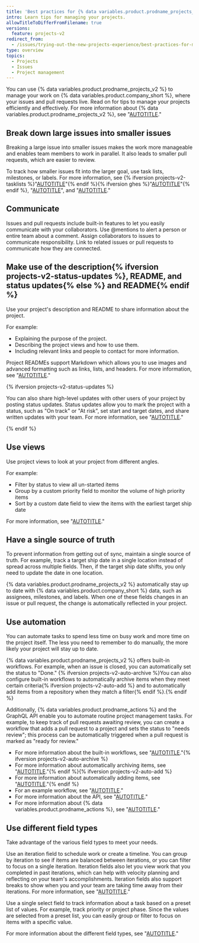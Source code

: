 ```yaml
---
title: 'Best practices for {% data variables.product.prodname_projects_v2 %}'
intro: Learn tips for managing your projects.
allowTitleToDifferFromFilename: true
versions:
  feature: projects-v2
redirect_from:
  - /issues/trying-out-the-new-projects-experience/best-practices-for-managing-projects
type: overview
topics:
  - Projects
  - Issues
  - Project management
---
```


You can use {% data variables.product.prodname_projects_v2 %} to manage your work on {% data variables.product.company_short %}, where your issues and pull requests live. Read on for tips to manage your projects efficiently and effectively. For more information about {% data variables.product.prodname_projects_v2 %}, see "[AUTOTITLE](/issues/planning-and-tracking-with-projects/learning-about-projects/about-projects)."

## Break down large issues into smaller issues

Breaking a large issue into smaller issues makes the work more manageable and enables team members to work in parallel. It also leads to smaller pull requests, which are easier to review.

To track how smaller issues fit into the larger goal, use task lists, milestones, or labels. For more information, see {% ifversion projects-v2-tasklists %}"[AUTOTITLE](/issues/tracking-your-work-with-issues/about-tasklists)"{% endif %}{% ifversion ghes %}"[AUTOTITLE](/get-started/writing-on-github/working-with-advanced-formatting/about-task-lists)"{% endif %}, "[AUTOTITLE](/issues/using-labels-and-milestones-to-track-work/about-milestones)", and "[AUTOTITLE](/issues/using-labels-and-milestones-to-track-work/managing-labels)."

## Communicate

Issues and pull requests include built-in features to let you easily communicate with your collaborators. Use @mentions to alert a person or entire team about a comment. Assign collaborators to issues to communicate responsibility. Link to related issues or pull requests to communicate how they are connected.

## Make use of the description{% ifversion projects-v2-status-updates %}, README, and status updates{% else %} and README{% endif %}

Use your project's description and README to share information about the project.

For example:

* Explaining the purpose of the project.
* Describing the project views and how to use them.
* Including relevant links and people to contact for more information.

Project READMEs support Markdown which allows you to use images and advanced formatting such as links, lists, and headers. For more information, see "[AUTOTITLE](/issues/planning-and-tracking-with-projects/creating-projects/creating-a-project)."

{% ifversion projects-v2-status-updates %}

You can also share high-level updates with other users of your project by posting status updates. Status updates allow you to mark the project with a status, such as "On track" or "At risk", set start and target dates, and share written updates with your team. For more information, see "[AUTOTITLE](/issues/planning-and-tracking-with-projects/learning-about-projects/sharing-project-updates)."

{% endif %}

## Use views

Use project views to look at your project from different angles.

For example:

* Filter by status to view all un-started items
* Group by a custom priority field to monitor the volume of high priority items
* Sort by a custom date field to view the items with the earliest target ship date

For more information, see "[AUTOTITLE](/issues/planning-and-tracking-with-projects/customizing-views-in-your-project/changing-the-layout-of-a-view)."

## Have a single source of truth

To prevent information from getting out of sync, maintain a single source of truth. For example, track a target ship date in a single location instead of spread across multiple fields. Then, if the target ship date shifts, you only need to update the date in one location.

{% data variables.product.prodname_projects_v2 %} automatically stay up to date with {% data variables.product.company_short %} data, such as assignees, milestones, and labels. When one of these fields changes in an issue or pull request, the change is automatically reflected in your project.

## Use automation

You can automate tasks to spend less time on busy work and more time on the project itself. The less you need to remember to do manually, the more likely your project will stay up to date.

{% data variables.product.prodname_projects_v2 %} offers built-in workflows. For example, when an issue is closed, you can automatically set the status to "Done." {% ifversion projects-v2-auto-archive %}You can also configure built-in workflows to automatically archive items when they meet certain criteria{% ifversion projects-v2-auto-add %} and to automatically add items from a repository when they match a filter{% endif %}.{% endif %}

Additionally, {% data variables.product.prodname_actions %} and the GraphQL API enable you to automate routine project management tasks. For example, to keep track of pull requests awaiting review, you can create a workflow that adds a pull request to a project and sets the status to "needs review"; this process can be automatically triggered when a pull request is marked as "ready for review."

* For more information about the built-in workflows, see "[AUTOTITLE](/issues/planning-and-tracking-with-projects/automating-your-project/using-the-built-in-automations)."{% ifversion projects-v2-auto-archive %}
* For more information about automatically archiving items, see "[AUTOTITLE](/issues/planning-and-tracking-with-projects/automating-your-project/archiving-items-automatically)."{% endif %}{% ifversion projects-v2-auto-add %}
* For more information about automatically adding items, see "[AUTOTITLE](/issues/planning-and-tracking-with-projects/automating-your-project/adding-items-automatically)."{% endif %}
* For an example workflow, see "[AUTOTITLE](/issues/planning-and-tracking-with-projects/automating-your-project/automating-projects-using-actions)."
* For more information about the API, see "[AUTOTITLE](/issues/planning-and-tracking-with-projects/automating-your-project/using-the-api-to-manage-projects)."
* For more information about {% data variables.product.prodname_actions %}, see "[AUTOTITLE](/actions)."

## Use different field types

Take advantage of the various field types to meet your needs.

Use an iteration field to schedule work or create a timeline. You can group by iteration to see if items are balanced between iterations, or you can filter to focus on a single iteration. Iteration fields also let you view work that you completed in past iterations, which can help with velocity planning and reflecting on your team's accomplishments. Iteration fields also support breaks to show when you and your team are taking time away from their iterations. For more information, see "[AUTOTITLE](/issues/planning-and-tracking-with-projects/understanding-fields/about-iteration-fields)."

Use a single select field to track information about a task based on a preset list of values. For example, track priority or project phase. Since the values are selected from a preset list, you can easily group or filter to focus on items with a specific value.

For more information about the different field types, see "[AUTOTITLE](/issues/planning-and-tracking-with-projects/understanding-fields)."
